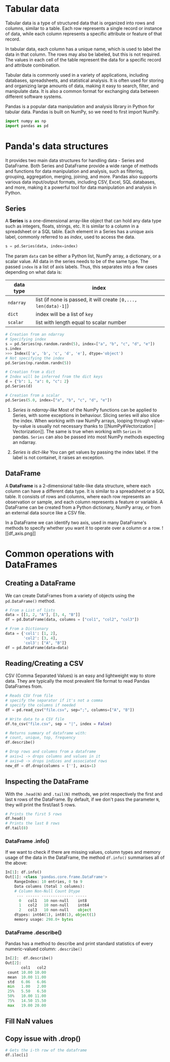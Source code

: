 # Tabular data
Tabular data is a type of structured data that is organized into rows and columns, similar to a table. Each row represents a single record or instance of data, while each column represents a specific attribute or feature of that record.

In tabular data, each column has a unique name, which is used to label the data in that column. The rows may also be labeled, but this is not required. The values in each cell of the table represent the data for a specific record and attribute combination.

Tabular data is commonly used in a variety of applications, including databases, spreadsheets, and statistical analysis. It is often used for storing and organizing large amounts of data, making it easy to search, filter, and manipulate data. It is also a common format for exchanging data between different software systems.

Pandas is a popular data manipulation and analysis library in Python for tabular data. 
Pandas is built on NumPy, so we need to first import NumPy.
```py
import numpy as np
import pandas as pd
```

# Panda's data structures
It provides two main data structures for handling data - Series and DataFrame.
Both Series and DataFrame provide a wide range of methods and functions for data manipulation and analysis, such as filtering, grouping, aggregation, merging, joining, and more. Pandas also supports various data input/output formats, including CSV, Excel, SQL databases, and more, making it a powerful tool for data manipulation and analysis in Python.

## Series
A **Series** is a one-dimensional array-like object that can hold any data type such as integers, floats, strings, etc. It is similar to a column in a spreadsheet or a SQL table. Each element in a Series has a unique axis label, commonly referred to as *index*, used to access the data. 
```py
s = pd.Series(data, index=index)
```
The param `data` can be either a Python list, NumPy array, a dictionary, or a scalar value. All data in the series needs to be of the same type. The passed `index` is a list of axis labels. Thus, this separates into a few cases depending on what data is:

| data type | index                                                           |
| --------- | --------------------------------------------------------------- |
| `ndarray` | list (if none is passed, it will create `[0,..., len(data)-1]`) |
| `dict`    | index will be a list of `key`                                   |
| `scalar`  | list with length equal to scalar number                         | 

```python
# Creation from an ndarray
# Specifying index
s = pd.Series(np.random.randn(5), index=["a", "b", "c", "d", "e"])
s.index
>>> Index(['a', 'b', 'c', 'd', 'e'], dtype='object')
# Not specifying the index
pd.Series(np.random.randn(5))

# Creation from a dict
# Index will be inferred from the dict keys
d = {"b": 1, "a": 0, "c": 2}
pd.Series(d)

# Creation from a scalar
pd.Series(5.0, index=["a", "b", "c", "d", "e"])
```

1. *Series is ndarray-like*
	Most of the NumPy functions can be applied to Series, with some exceptions in behaviour. Slicing series will also slice the index.
	When working with raw NumPy arrays, looping through value-by-value is usually not necessary thanks to [[NumPy#Vectorization | Vectorization]]. The same is true when working with `Series` in pandas. `Series` can also be passed into most NumPy methods expecting an ndarray.

2. *Series is dict-like*
	You can get values by passing the index label. If the label is not containet, it raises an exception.

## DataFrame
A **DataFrame** is a 2-dimensional table-like data structure, where each column can have a different data type. It is similar to a spreadsheet or a SQL table. It consists of rows and columns, where each row represents an observation or sample, and each column represents a feature or variable. A DataFrame can be created from a Python dictionary, NumPy array, or from an external data source like a CSV file.

In a DataFrame we can identify two axis, used in many DataFrame's methods to specify whether you want it to operate over a column or a row.
![[df_axis.png]]

# Common operations with DataFrames

## Creating a DataFrame
We can create DataFrames from a variety of objects using the `pd.DataFrame()` method.
```python
# From a List of lists
data = [[1, 2, "A"], [3, 4, "B"]]
df = pd.DataFrame(data, columns = ["col1", "col2", "col3"])

# From a Dictionary
data = {'col1': [1, 2],
		'col2': [3, 4],
		'col3': ["A", "B"]}		
df = pd.DataFrame(data=data)
```

## Reading/Creating a CSV

CSV (Comma Separated Values) is an easy and lightweight way to store data. They are typically the most prevalent file format to read Pandas DataFrames from.
```python
# Reads CSV from file
# specify the separator if it's not a comma
# specify the columns if needed
df = pd.read_csv("file.csv", sep=";", columns=["A", "B"])

# Write data to a CSV file
df.to_csv("file.csv", sep = "|", index = False)
```

```python
# Returns summary of dataframe with:
# count, unique, top, frequency
df.describe()

# Drop rows and columns from a dataframe
# axis=1 -> drops columns and values in it
# axis=0 -> drops indices and associated rows
new_df = df.drop(columns = [''], axis=1)
```

## Inspecting the DataFrame
With the `.head(N)` and `.tail(N)` methods, we print respectively the first and last `N` rows of the DataFrame. By default, if we don't pass the  parameter `N`, they will print the first/last 5 rows.
```python
# Prints the first 5 rows
df.head()
# Prints the last 8 rows
df.tail(8)
```

### DataFrame .info()
If we want to check if there are missing values, column types and memory usage of the data in the DataFrame, the method `df.info()` summarises all of the above: 

```python
In[1]: df.info()
Out[1]: <class 'pandas.core.frame.DataFrame'>
	RangeIndex: 10 entries, 0 to 9
	Data columns (total 3 columns):
	# Column Non-Null Count Dtype
	 --- ------ -------------- -----
	  0   col1   10 non-null    int8
	  1   col2   10 non-null    int64
	  2   col3   10 non-null    object
	dtypes: int64(1), int8(1), object(1)
	memory usage: 298.0+ bytes
```

### DataFrame .describe()
Pandas has a method to describe and print standard statistics of every numeric-valued column: `.describe()`

```python
In[2]:  df.describe()
Out[2]: 
	   col1   col2
 count 10.00 10.00
 mean  10.00 11.00
 std   6.06   6.06
 min   1.00   2.00
 25%   5.50   6.50
 50%   10.00 11.00
 75%   14.50 15.50
 max   19.00 20.00
```

## Fill NaN values

## Copy issue with .drop()

```python
# Gets the i-th row of the dataframe
df.iloc[i]
```
